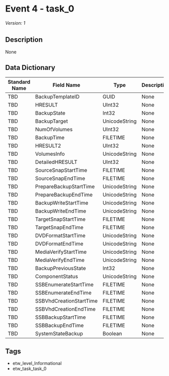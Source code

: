 # Event 4 - task_0
###### Version: 1

## Description
None

## Data Dictionary
|Standard Name|Field Name|Type|Description|Sample Value|
|---|---|---|---|---|
|TBD|BackupTemplateID|GUID|None|`None`|
|TBD|HRESULT|UInt32|None|`None`|
|TBD|BackupState|Int32|None|`None`|
|TBD|BackupTarget|UnicodeString|None|`None`|
|TBD|NumOfVolumes|UInt32|None|`None`|
|TBD|BackupTime|FILETIME|None|`None`|
|TBD|HRESULT2|UInt32|None|`None`|
|TBD|VolumesInfo|UnicodeString|None|`None`|
|TBD|DetailedHRESULT|UInt32|None|`None`|
|TBD|SourceSnapStartTime|FILETIME|None|`None`|
|TBD|SourceSnapEndTime|FILETIME|None|`None`|
|TBD|PrepareBackupStartTime|UnicodeString|None|`None`|
|TBD|PrepareBackupEndTime|UnicodeString|None|`None`|
|TBD|BackupWriteStartTime|UnicodeString|None|`None`|
|TBD|BackupWriteEndTime|UnicodeString|None|`None`|
|TBD|TargetSnapStartTime|FILETIME|None|`None`|
|TBD|TargetSnapEndTime|FILETIME|None|`None`|
|TBD|DVDFormatStartTime|UnicodeString|None|`None`|
|TBD|DVDFormatEndTime|UnicodeString|None|`None`|
|TBD|MediaVerifyStartTime|UnicodeString|None|`None`|
|TBD|MediaVerifyEndTime|UnicodeString|None|`None`|
|TBD|BackupPreviousState|Int32|None|`None`|
|TBD|ComponentStatus|UnicodeString|None|`None`|
|TBD|SSBEnumerateStartTime|FILETIME|None|`None`|
|TBD|SSBEnumerateEndTime|FILETIME|None|`None`|
|TBD|SSBVhdCreationStartTime|FILETIME|None|`None`|
|TBD|SSBVhdCreationEndTime|FILETIME|None|`None`|
|TBD|SSBBackupStartTime|FILETIME|None|`None`|
|TBD|SSBBackupEndTime|FILETIME|None|`None`|
|TBD|SystemStateBackup|Boolean|None|`None`|

## Tags
* etw_level_Informational
* etw_task_task_0